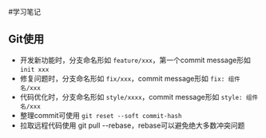 #学习笔记

## Git使用
 - 开发新功能时，分支命名形如 `feature/xxx`，第一个commit message形如 `init xxx`
 - 修复问题时，分支命名形如 `fix/xxx`，commit message形如 `fix: 组件名/xxx`
 - 代码优化时，分支命名形如 `style/xxxx`，commit message形如 `style: 组件名/xxx`
 - 整理commit可使用 `git reset --soft commit-hash`
 - 拉取远程代码使用 git pull --rebase，rebase可以避免绝大多数冲突问题